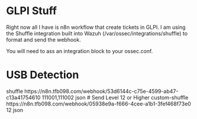 # GLPI Stuff

Right now all I have is n8n workflow that create tickets in GLPI.
I am using the Shuffle integration built into Wazuh (/var/ossec/integrations/shuffle) to format and send the webhook.

You will need to ass an integration block to your ossec.conf.

# USB Detection
  <integration>
    <name>shuffle</name>
    <hook_url>https://n8n.tfb098.com/webhook/53d6144c-c75e-4599-ab47-c13a41754610</hook_url>
    <rule_id>111001,111002</rule_id>
    <alert_format>json</alert_format>
  </integration>
# Send Level 12 or Higher
  <integration>
    <name>custom-shuffle</name>
    <hook_url>https://n8n.tfb098.com/webhook/05938e9a-f666-4cee-a1b1-3fef468f73e0</hook_url>
    <level>12</level>
    <alert_format>json</alert_format>
  </integration>
